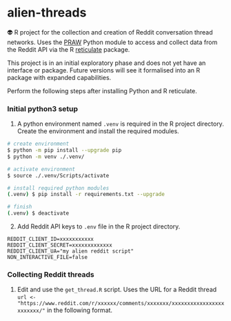 # alien-threads
:alien: R project for the collection and creation of Reddit conversation thread networks. Uses the [PRAW](https://praw.readthedocs.io/en/stable/#package-info) Python module to access and collect data from the Reddit API via the R [reticulate](https://rstudio.github.io/reticulate/) package.

This project is in an initial exploratory phase and does not yet have an interface or package. Future versions will see it formalised into an R package with expanded capabilities.

Perform the following steps after installing Python and R reticulate. 

### Initial python3 setup

1. A python environment named `.venv` is required in the R project directory. Create the environment and install the required modules.
```sh
# create environment
$ python -m pip install --upgrade pip
$ python -m venv ./.venv/

# activate environment
$ source ./.venv/Scripts/activate

# install required python modules
(.venv) $ pip install -r requirements.txt --upgrade

# finish
(.venv) $ deactivate
```

2. Add Reddit API keys to `.env` file in the R project directory.
```
REDDIT_CLIENT_ID=xxxxxxxxxxx
REDDIT_CLIENT_SECRET=xxxxxxxxxxxxx
REDDIT_CLIENT_UA="my alien reddit script"
NON_INTERACTIVE_FILE=false
```

### Collecting Reddit threads

1. Edit and use the `get_thread.R` script. Uses the URL for a Reddit thread `url <- "https://www.reddit.com/r/xxxxxx/comments/xxxxxxx/xxxxxxxxxxxxxxxxxxxxxxxx/"` in the following format.
